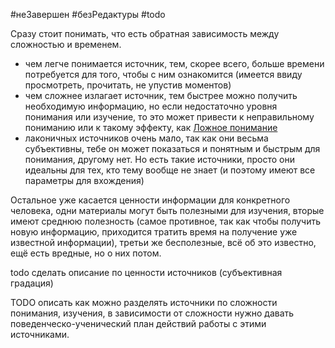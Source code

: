 #неЗавершен  #безРедактуры #todo

Сразу стоит понимать, что есть обратная зависимость между сложностью и временем.
- чем легче понимается источник, тем, скорее всего, больше времени потребуется для того, чтобы с ним ознакомится (имеется ввиду просмотреть, прочитать, не упустив моментов)
- чем сложнее излагает источник, тем быстрее можно получить необходимую информацию, но если недостаточно уровня понимания или изучение, то это может привести к неправильному пониманию или к такому эффекту, как [Ложное понимание](../Problems/Ложное%20понимание.md)
- лаконичных источников очень мало, так как они весьма субъективны, тебе он может показаться и понятным и быстрым для понимания, другому нет. Но есть такие источники, просто они идеальны для тех, кто тему вообще не знает (и поэтому имеют все параметры для вхождения)

Остальное уже касается ценности информации для конкретного человека, одни материалы могут быть полезными для изучения, вторые имеют среднюю полезность (самое противное, так как чтобы получить новую информацию, приходится тратить время на получение уже известной информации), третьи же бесполезные, всё об это известно, ещё есть вредные, но о них потом.

todo сделать описание по ценности источников (субъективная градация)

TODO описать как можно разделять источники по сложности понимания, изучения, в зависимости от сложности нужно давать поведенческо-ученический план действий работы с этими источниками.